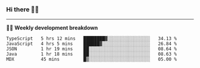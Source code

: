 ### Hi there 👋🏻

---

<!-- 📊 -->
🧑‍💻 **Weekly development breakdown**
<!--START_SECTION:waka-->
```text
TypeScript   5 hrs 12 mins   ████████▓░░░░░░░░░░░░░░░░   34.13 % 
JavaScript   4 hrs 5 mins    ██████▓░░░░░░░░░░░░░░░░░░   26.84 % 
JSON         1 hr 19 mins    ██░░░░░░░░░░░░░░░░░░░░░░░   08.64 % 
Java         1 hr 18 mins    ██░░░░░░░░░░░░░░░░░░░░░░░   08.63 % 
MDX          45 mins         █▒░░░░░░░░░░░░░░░░░░░░░░░   05.00 % 
```
<!--END_SECTION:waka-->
